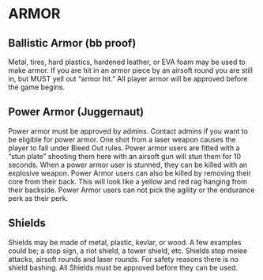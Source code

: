 # ARMOR
## Ballistic Armor (bb proof)
Metal, tires, hard plastics, hardened leather, or EVA foam may be used to make armor. If you are hit in an armor piece by an airsoft round you are still in, but MUST yell out “armor hit.” All player armor will be approved before the game begins. 

## Power Armor (Juggernaut)
Power armor must be approved by admins. Contact admins if you want to be eligible for power armor. One shot from a laser weapon causes the player to fall under Bleed Out rules. Power armor users are fitted with a “stun plate” shooting them here with an airsoft gun will stun them for 10 seconds. When a power armor user is stunned, they can be killed with an explosive weapon. Power Armor users can also be killed by removing their core from their back. This will look like a yellow and red rag hanging from their backside.  Power Armor users can not pick the agility or the endurance perk as their perk.

## Shields
Shields may be made of metal, plastic, kevlar, or wood. A few examples could be; a stop sign, a riot shield, a tower shield, etc. Shields stop melee attacks, airsoft rounds and laser rounds. For safety reasons there is no shield bashing. All Shields must be approved before they can be used.
